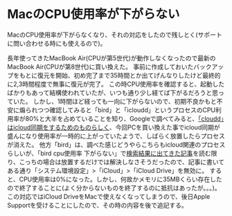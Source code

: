 # MacのCPU使用率が下がらない

MacのCPU使用率が下がらなくなり、それの対応をしたので残しとく(サポートに問い合わせる時にも使えるので)。

長年使ってきたMacBook Air(CPUが第5世代)が動作しなくなったので最新のMacBook Air(CPUが第8世代)に買い換えた。
事前に作成しておいたバックアップをもとに復元を開始、初め完了まで35時間とか出てげんなりしたけど最終的に2,3時間程度で無事に復元が完了。
この時CPU使用率を確認すると、起動したばかりもあって結構使われていたが、いつも通り少し経てば下がるだろうと思っていた。
しかし、1時間ほど経っても一向に下がらないので、初期不良かもと不安に煽られつつ確認してみると「bird」と「icloudd」というプロセスのCPU利用率が80%と大半を占めていることを知り、Googleで調べてみると、[「cloudd」はicloud同期をするためのものらしく](https://books.google.co.jp/books?id=giiKDwAAQBAJ&pg=PA44&lpg=PA44&dq=cloudd+CPU&source=bl&ots=FaZz-04epf&sig=ACfU3U1i1-8vtqsyU92jRvG6OHkZd9ISvw&hl=ja&sa=X&ved=2ahUKEwixoIW1p5PiAhWrwosBHZoECbQQ6AEwD3oECAUQAQ#v=onepage&q=cloudd%20CPU&f=false)、今回PCを買い換えた事でicloud同期が盛んになり使用率が一時的に上がっていたようで、しばらく放置したらプロセスが消えた。
他方「bird」は、調べた感じどうやらこちらもicloud関連のプロセスらしいが、「bird cpu使用率 下がらない」で[検索結果に出てきた記事](https://mac-tegaki.com/trouble-shooting/you-suspect-icloud-if-you-feel-that-mac-s-behavior-has-been-delayed.html)を読む限り、こっちの場合は放置するだけでは解決しなさそうだったので、記事に書いてある通り「システム環境設定」>「iCloud」>「iCloud Drive」を無効に。
すると、CPU使用率は0%になった。しかし、何故かメモリに35MBくらい存在したので終了することに(よく分からないものを終了するのに抵抗はあったが。。。)。
この対応ではiCloud DriveをMacで使えなくなってしまうので、後日Apple Supportを受けることにしたので、その時の内容を後で追記する。
